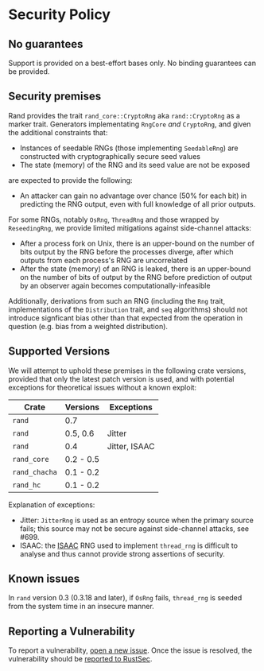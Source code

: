# Security Policy

## No guarantees

Support is provided on a best-effort bases only.
No binding guarantees can be provided.

## Security premises

Rand provides the trait `rand_core::CryptoRng` aka `rand::CryptoRng` as a marker
trait. Generators implementating `RngCore` *and* `CryptoRng`, and given the
additional constraints that:

-   Instances of seedable RNGs (those implementing `SeedableRng`) are
    constructed with cryptographically secure seed values
-   The state (memory) of the RNG and its seed value are not be exposed

are expected to provide the following:

-   An attacker can gain no advantage over chance (50% for each bit) in
    predicting the RNG output, even with full knowledge of all prior outputs.

For some RNGs, notably `OsRng`, `ThreadRng` and those wrapped by `ReseedingRng`,
we provide limited mitigations against side-channel attacks:

-   After a process fork on Unix, there is an upper-bound on the number of bits
    output by the RNG before the processes diverge, after which outputs from
    each process's RNG are uncorrelated
-   After the state (memory) of an RNG is leaked, there is an upper-bound on the
    number of bits of output by the RNG before prediction of output by an
    observer again becomes computationally-infeasible

Additionally, derivations from such an RNG (including the `Rng` trait,
implementations of the `Distribution` trait, and `seq` algorithms) should not
introduce signficant bias other than that expected from the operation in
question (e.g. bias from a weighted distribution).

## Supported Versions

We will attempt to uphold these premises in the following crate versions,
provided that only the latest patch version is used, and with potential
exceptions for theoretical issues without a known exploit:

| Crate | Versions | Exceptions |
| ----- | -------- | ---------- |
| `rand` | 0.7 |  |
| `rand` | 0.5, 0.6 | Jitter |
| `rand` | 0.4 | Jitter, ISAAC |
| `rand_core` | 0.2 - 0.5 | |
| `rand_chacha` | 0.1 - 0.2 | |
| `rand_hc` | 0.1 - 0.2 | |

Explanation of exceptions:

-   Jitter: `JitterRng` is used as an entropy source when the primary source
    fails; this source may not be secure against side-channel attacks, see #699.
-   ISAAC: the [ISAAC](https://burtleburtle.net/bob/rand/isaacafa.html) RNG used
    to implement `thread_rng` is difficult to analyse and thus cannot provide
    strong assertions of security.

## Known issues

In `rand` version 0.3 (0.3.18 and later), if `OsRng` fails, `thread_rng` is
seeded from the system time in an insecure manner.

## Reporting a Vulnerability

To report a vulnerability, [open a new issue](https://github.com/rust-random/rand/issues/new).
Once the issue is resolved, the vulnerability should be [reported to RustSec](https://github.com/RustSec/advisory-db/blob/master/CONTRIBUTING.md).
